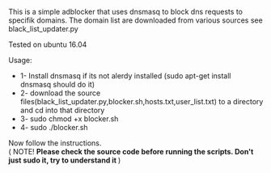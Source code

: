 This is a simple adblocker that uses dnsmasq to block dns requests to specifik domains. 
The domain list are downloaded from various sources see black_list_updater.py 

Tested on ubuntu 16.04

Usage:
<ul>
  <li>1- Install dnsmasq if its not alerdy installed (sudo apt-get install dnsmasq should do it)</li>
  <li>2- download the source files(black_list_updater.py,blocker.sh,hosts.txt,user_list.txt) to a directory and cd into that directory</li>
  <li>3- sudo chmod +x blocker.sh</li> 
  <li>4- sudo ./blocker.sh</li> 
</ul>
Now follow the instructions. 

<br>
( NOTE! <b> Please check the source code before running the scripts. Don't just sudo it, try to understand it </b> )
